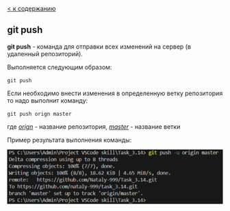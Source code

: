 [< к содержанию](./readme.md) 

## git push

**git push** - команда для отправки всех изменений на сервер (в удаленный репозиторий).

 Выполняется следующим образом:
```bash=
git push
```
Если необходимо внести изменения в определенную ветку репозитория то надо выполнит команду: 
```bash=
git push orign master
```
где <u>*orign*</u> - название репозитория, <u>*master*</u> - название ветки

Пример результата выполнения команды: 

![init](./assets/push.png)
